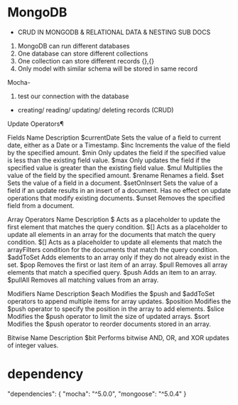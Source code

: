# MongoDB

* CRUD IN MONGODB & RELATIONAL DATA & NESTING SUB DOCS

1. MongoDB can run different databases
2. One database can store different collections
3. One collection can store different records {},{}
4. Only model with similar schema will be stored in same record

Mocha-
1. test our connection with the database
- creating/ reading/ updating/ deleting records (CRUD)

Update Operators¶

Fields
Name	Description
$currentDate	Sets the value of a field to current date, either as a Date or a Timestamp.
$inc	Increments the value of the field by the specified amount.
$min	Only updates the field if the specified value is less than the existing field value.
$max	Only updates the field if the specified value is greater than the existing field value.
$mul	Multiplies the value of the field by the specified amount.
$rename	Renames a field.
$set	Sets the value of a field in a document.
$setOnInsert	Sets the value of a field if an update results in an insert of a document. Has no effect on update operations that modify existing documents.
$unset	Removes the specified field from a document.


Array
Operators
Name	Description
$	Acts as a placeholder to update the first element that matches the query condition.
$[]	Acts as a placeholder to update all elements in an array for the documents that match the query condition.
$[<identifier>]	Acts as a placeholder to update all elements that match the arrayFilters condition for the documents that match the query condition.
$addToSet	Adds elements to an array only if they do not already exist in the set.
$pop	Removes the first or last item of an array.
$pull	Removes all array elements that match a specified query.
$push	Adds an item to an array.
$pullAll	Removes all matching values from an array.


Modifiers
Name	Description
$each	Modifies the $push and $addToSet operators to append multiple items for array updates.
$position	Modifies the $push operator to specify the position in the array to add elements.
$slice	Modifies the $push operator to limit the size of updated arrays.
$sort	Modifies the $push operator to reorder documents stored in an array.


Bitwise
Name	Description
$bit	Performs bitwise AND, OR, and XOR updates of integer values.



# dependency

  "dependencies": {
    "mocha": "^5.0.0",
    "mongoose": "^5.0.4"
  }
